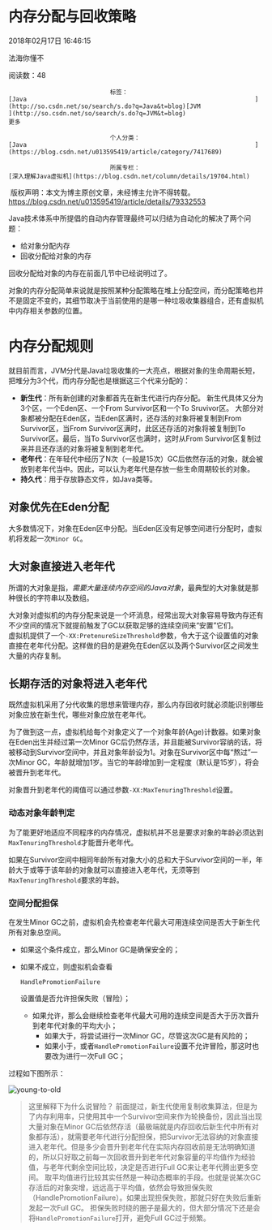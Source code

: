 # 内存分配与回收策略

2018年02月17日 16:46:15

法海你懂不

阅读数：48

 								标签： 																[Java																](http://so.csdn.net/so/search/s.do?q=Java&t=blog)[JVM																](http://so.csdn.net/so/search/s.do?q=JVM&t=blog) 							更多

 								个人分类： 																[Java																](https://blog.csdn.net/u013595419/article/category/7417689) 							

 								所属专栏： 																[深入理解Java虚拟机](https://blog.csdn.net/column/details/19704.html) 																 							

 									

​                   					 					版权声明：本文为博主原创文章，未经博主允许不得转载。					https://blog.csdn.net/u013595419/article/details/79332553				

Java技术体系中所提倡的自动内存管理最终可以归结为自动化的解决了两个问题：

- 给对象分配内存
- 回收分配给对象的内存

回收分配给对象的内存在前面几节中已经说明过了。

对象的内存分配简单来说就是按照某种分配策略在堆上分配空间，而分配策略也并不是固定不变的，其细节取决于当前使用的是哪一种垃圾收集器组合，还有虚拟机中内存相关参数的位置。

# 内存分配规则

就目前而言，JVM分代是Java垃圾收集的一大亮点，根据对象的生命周期长短，把堆分为3个代，而内存分配也是根据这三个代来分配的：

- **新生代**：所有新创建的对象都首先在新生代进行内存分配。 
   新生代具体又分为3个区，一个Eden区、一个From Survivor区和一个To Sruvivor区。 
   大部分对象都被分配在Eden区，当Eden区满时，还存活的对象将被复制到From Survivor区，当From  Survivor区满时，此区还存活的对象将被复制到To Survivor区。最后，当To Survivor区也满时，这时从From  Survivor区复制过来并且还存活的对象将被复制到老年代。
- **老年代**：在年轻代中经历了N次（一般是15次）GC后依然存活的对象，就会被放到老年代当中。因此，可以认为老年代是存放一些生命周期较长的对象。
- **持久代**：用于存放静态文件，如Java类等。

## 对象优先在Eden分配

大多数情况下，对象在Eden区中分配。当Eden区没有足够空间进行分配时，虚拟机将发起一次`Minor GC`。

## 大对象直接进入老年代

所谓的大对象是指，*需要大量连续内存空间的Java对象*，最典型的大对象就是那种很长的字符串以及数组。

大对象对虚拟机的内存分配来说是一个坏消息，经常出现大对象容易导致内存还有不少空间的情况下就提前触发了GC以获取足够的连续空间来“安置”它们。  
 虚拟机提供了一个`-XX:PretenureSizeThreshold`参数，令大于这个设置值的对象直接在老年代分配。这样做的目的是避免在Eden区以及两个Survivor区之间发生大量的内存复制。

## 长期存活的对象将进入老年代

既然虚拟机采用了分代收集的思想来管理内存，那么内存回收时就必须能识别哪些对象应放在新生代，哪些对象应放在老年代。

为了做到这一点，虚拟机给每个对象定义了一个对象年龄(Age)计数器。如果对象在Eden出生并经过第一次Minor  GC后仍然存活，并且能被Survivor容纳的话，将被移动到Survivor空间中，并且对象年龄设为1。对象在Survivor区中每“熬过”一次Minor  GC，年龄就增加1岁。当它的年龄增加到一定程度（默认是15岁），将会被晋升到老年代。

对象晋升到老年代的阈值可以通过参数`-XX:MaxTenuringThreshold`设置。

### 动态对象年龄判定

为了能更好地适应不同程序的内存情况，虚拟机并不总是要求对象的年龄必须达到`MaxTenuringThreshold`才能晋升老年代。

如果在Survivor空间中相同年龄所有对象大小的总和大于Survivor空间的一半，年龄大于或等于该年龄的对象就可以直接进入老年代，无须等到`MaxTenuringThreshold`要求的年龄。

### 空间分配担保

在发生Minor GC之前，虚拟机会先检查老年代最大可用连续空间是否大于新生代所有对象总空间。

- 如果这个条件成立，那么Minor GC是确保安全的；

- 如果不成立，则虚拟机会查看

  ```
  HandlePromotionFailure
  ```

  设置值是否允许担保失败（冒险）； 

  - 如果允许，那么会继续检查老年代最大可用的连续空间是否大于历次晋升到老年代对象的平均大小； 
    - 如果大于，将尝试进行一次Minor GC，尽管这次GC是有风险的；
    - 如果小于，或者`HandlePromotionFailure`设置不允许冒险，那这时也要改为进行一次Full GC；

过程如下图所示：

![young-to-old](https://img-blog.csdn.net/20180217163752867?watermark/2/text/aHR0cDovL2Jsb2cuY3Nkbi5uZXQvdTAxMzU5NTQxOQ==/font/5a6L5L2T/fontsize/400/fill/I0JBQkFCMA==/dissolve/70)

> 这里解释下为什么说冒险？ 
>    前面提过，新生代使用复制收集算法，但是为了内存利用率，只使用其中一个Survivor空间来作为轮换备份，因此当出现大量对象在Minor  GC后依然存活（最极端就是内存回收后新生代中所有对象都存活），就需要老年代进行分配担保，把Survivor无法容纳的对象直接进入老年代。但是多少会晋升到老年代在实际内存回收前是无法明确知道的，所以只好取之前每一次回收晋升到老年代对象容量的平均值作为经验值，与老年代剩余空间比较，决定是否进行Full  GC来让老年代腾出更多空间。 
>    取平均值进行比较其实任然是一种动态概率的手段。也就是说某次GC存活后的对象突增，远远高于平均值，依然会导致担保失败（HandlePromotionFailure）。如果出现担保失败，那就只好在失败后重新发起一次Full GC。 
>    担保失败时绕的圈子是最大的，但大部分情况下还是会将`HandlePromotionFailure`打开，避免Full GC过于频繁。